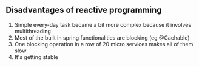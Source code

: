 ## Disadvantages of reactive programming

1. Simple every-day task became a bit more complex because it involves multithreading
1. Most of the built in spring functionalities are blocking (eg @Cachable)
1. One blocking operation in a row of 20 micro services makes all of them slow
1. It's getting stable


